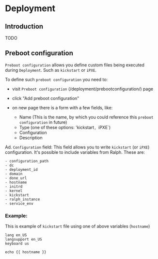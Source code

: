 # Deployment

## Introduction

TODO

## Preboot configuration

`Preboot configuration` allows you define custom files being executed during
`Deployment`. Such as `kickstart` or `iPXE`.

To define such `preboot configuration` you need to:
- visit `Preboot configuration` (/deployment/prebootconfiguration/) page
- click "Add preboot configuration"
- on new page there is a form with a few fields, like:

    - Name (This is the name, by which you could reference this `preboot
      configuration` in future)
    - Type (one of these options: 'kickstart`, `iPXE`)
    - Configuration
    - Description


Ad. `Configuration` field:
This field allows you to write `kickstart` (or `iPXE`) configuration.
It's possible to include variables from Ralph. These are:

    - configuration_path
    - dc
    - deployment_id
    - domain
    - done_url
    - hostname
    - initrd
    - kernel
    - kickstart
    - ralph_instance
    - service_env


### Example:

This is example of `kickstart` file using one of above variables (`hostname`)
```
lang en_US
langsupport en_US
keyboard us

echo {{ hostname }}
```
